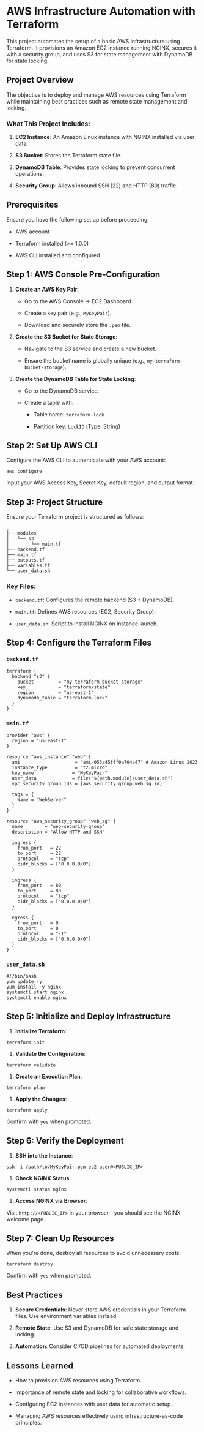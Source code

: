 # AWS Infrastructure Automation with Terraform

This project automates the setup of a basic AWS infrastructure using Terraform. It provisions an Amazon EC2 instance running NGINX, secures it with a security group, and uses S3 for state management with DynamoDB for state locking.

## Project Overview

The objective is to deploy and manage AWS resources using Terraform while maintaining best practices such as remote state management and locking.

### What This Project Includes:

1. **EC2 Instance**: An Amazon Linux instance with NGINX installed via user data.
    
2. **S3 Bucket**: Stores the Terraform state file.
    
3. **DynamoDB Table**: Provides state locking to prevent concurrent operations.
    
4. **Security Group**: Allows inbound SSH (22) and HTTP (80) traffic.    

## Prerequisites

Ensure you have the following set up before proceeding:

- AWS account
    
- Terraform installed (>= 1.0.0)
    
- AWS CLI installed and configured    

## Step 1: AWS Console Pre-Configuration

1. **Create an AWS Key Pair**:
    
    - Go to the AWS Console -> EC2 Dashboard.
        
    - Create a key pair (e.g., `MyKeyPair`).
        
    - Download and securely store the `.pem` file.
        
2. **Create the S3 Bucket for State Storage**:
    
    - Navigate to the S3 service and create a new bucket.
        
    - Ensure the bucket name is globally unique (e.g., `my-terraform-bucket-storage`).
        
3. **Create the DynamoDB Table for State Locking**:
    
    - Go to the DynamoDB service.
        
    - Create a table with:
        
        - Table name: `terraform-lock`
            
        - Partition key: `LockID` (Type: String)            

## Step 2: Set Up AWS CLI

Configure the AWS CLI to authenticate with your AWS account:

```
aws configure
```

Input your AWS Access Key, Secret Key, default region, and output format.

## Step 3: Project Structure

Ensure your Terraform project is structured as follows:

```
.
├── modules
│   └── s3
│        └── main.tf
├── backend.tf
├── main.tf
├── outputs.tf
├── variables.tf
└── user_data.sh
```

### Key Files:

- `backend.tf`: Configures the remote backend (S3 + DynamoDB).
    
- `main.tf`: Defines AWS resources (EC2, Security Group).
    
- `user_data.sh`: Script to install NGINX on instance launch.    

## Step 4: Configure the Terraform Files

### `backend.tf`

```
terraform {
  backend "s3" {
    bucket         = "my-terraform-bucket-storage"
    key            = "terraform/state"
    region         = "us-east-1"
    dynamodb_table = "terraform-lock"
  }
}
```

### `main.tf`

```
provider "aws" {
  region = "us-east-1"
}

resource "aws_instance" "web" {
  ami                    = "ami-053a45fff0a704a47" # Amazon Linux 2023
  instance_type          = "t2.micro"
  key_name              = "MyKeyPair"
  user_data             = file("${path.module}/user_data.sh")
  vpc_security_group_ids = [aws_security_group.web_sg.id]

  tags = {
    Name = "WebServer"
  }
}

resource "aws_security_group" "web_sg" {
  name        = "web-security-group"
  description = "Allow HTTP and SSH"

  ingress {
    from_port   = 22
    to_port     = 22
    protocol    = "tcp"
    cidr_blocks = ["0.0.0.0/0"]
  }

  ingress {
    from_port   = 80
    to_port     = 80
    protocol    = "tcp"
    cidr_blocks = ["0.0.0.0/0"]
  }

  egress {
    from_port   = 0
    to_port     = 0
    protocol    = "-1"
    cidr_blocks = ["0.0.0.0/0"]
  }
}
```

### `user_data.sh`

```
#!/bin/bash
yum update -y
yum install -y nginx
systemctl start nginx
systemctl enable nginx
```

## Step 5: Initialize and Deploy Infrastructure

1. **Initialize Terraform**:
    

```
terraform init
```

1. **Validate the Configuration**:
    

```
terraform validate
```

1. **Create an Execution Plan**:
    

```
terraform plan
```

1. **Apply the Changes**:
    

```
terraform apply
```

Confirm with `yes` when prompted.

## Step 6: Verify the Deployment

1. **SSH into the Instance**:
    

```
ssh -i /path/to/MyKeyPair.pem ec2-user@<PUBLIC_IP>
```

1. **Check NGINX Status**:
    

```
systemctl status nginx
```

1. **Access NGINX via Browser**:
    

Visit `http://<PUBLIC_IP>` in your browser—you should see the NGINX welcome page.

## Step 7: Clean Up Resources

When you're done, destroy all resources to avoid unnecessary costs:

```
terraform destroy
```

Confirm with `yes` when prompted.

## Best Practices

1. **Secure Credentials**: Never store AWS credentials in your Terraform files. Use environment variables instead.
    
2. **Remote State**: Use S3 and DynamoDB for safe state storage and locking.
    
3. **Automation**: Consider CI/CD pipelines for automated deployments.    

## Lessons Learned

- How to provision AWS resources using Terraform.
    
- Importance of remote state and locking for collaborative workflows.
    
- Configuring EC2 instances with user data for automatic setup.
    
- Managing AWS resources effectively using infrastructure-as-code principles.




